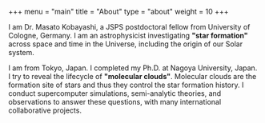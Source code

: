 +++
menu = "main"
title = "About"
type = "about"
weight = 10
+++

I am Dr. Masato Kobayashi, a JSPS postdoctoral fellow from University of Cologne, Germany.
I am an astrophysicist investigating **"star formation"** across space and time in the Universe, including the origin of our Solar system. 

I am from Tokyo, Japan. I completed my Ph.D. at Nagoya University, Japan. 
I try to reveal the lifecycle of **"molecular clouds"**. Molecular clouds are the formation site of stars and thus they control the star formation history.
I conduct supercomputer simulations, semi-analytic theories, and observations to answer these questions, with many international collaborative projects.

<!-- Lorem ipsum dolor sit amet, consectetur adipisicing elit. Eveniet, consequuntur eius repellendus eos aliquid molestiae ea laborum ex quibusdam laudantium voluptates placeat consectetur quam aliquam beatae soluta accusantium iusto nihil nesciunt unde veniam magnam repudiandae sapiente.

![about](../images/mac.jpg)

### Necessitatibus

Velit, odit, eius, libero unde impedit quaerat dolorem assumenda alias consequuntur optio quae maiores ratione tempore sit aliquid architecto eligendi pariatur ab soluta doloremque dicta aspernatur labore quibusdam dolore corrupti quod inventore. Maiores, repellat, consequuntur eius repellendus eos aliquid molestiae ea laborum ex quibusdam laudantium voluptates placeat consectetur quam aliquam!

### Fugit, laboriosam

Eum, quasi, est, vitae, ipsam nobis consectetur ea aspernatur ad eos voluptatibus fugiat nisi perferendis impedit. Quam, nulla, excepturi, voluptate minus illo tenetur sint ab in culpa cumque impedit quibusdam. Saepe, molestias quia voluptatem natus velit fugiat omnis rem eos sapiente quasi quaerat aspernatur quisquam deleniti accusantium laboriosam odio id? -->

